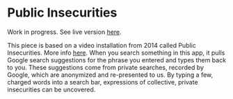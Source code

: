 # Public Insecurities

Work in progress. See live version [here](https://www.mikewesthad.com/public-insecurities-interactive/).

This piece is based on a video installation from 2014 called Public Insecurities. More info [here](https://www.mikewesthad.com/projects/public-insecurities.html). When you search something in this app, it pulls Google search suggestions for the phrase you entered and types them back to you. These suggestions come from private searches, recorded by Google, which are anonymized and re-presented to us. By typing a few, charged words into a search bar, expressions of collective, private insecurities can be uncovered.
